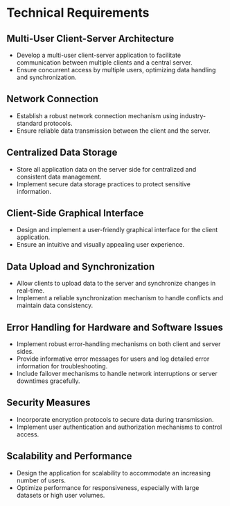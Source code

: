 # Technical Requirements

## Multi-User Client-Server Architecture
- Develop a multi-user client-server application to facilitate communication between multiple clients and a central server.
- Ensure concurrent access by multiple users, optimizing data handling and synchronization.

## Network Connection
- Establish a robust network connection mechanism using industry-standard protocols.
- Ensure reliable data transmission between the client and the server.

## Centralized Data Storage
- Store all application data on the server side for centralized and consistent data management.
- Implement secure data storage practices to protect sensitive information.

## Client-Side Graphical Interface
- Design and implement a user-friendly graphical interface for the client application.
- Ensure an intuitive and visually appealing user experience.

## Data Upload and Synchronization
- Allow clients to upload data to the server and synchronize changes in real-time.
- Implement a reliable synchronization mechanism to handle conflicts and maintain data consistency.

## Error Handling for Hardware and Software Issues
- Implement robust error-handling mechanisms on both client and server sides.
- Provide informative error messages for users and log detailed error information for troubleshooting.
- Include failover mechanisms to handle network interruptions or server downtimes gracefully.

## Security Measures
- Incorporate encryption protocols to secure data during transmission.
- Implement user authentication and authorization mechanisms to control access.

## Scalability and Performance
- Design the application for scalability to accommodate an increasing number of users.
- Optimize performance for responsiveness, especially with large datasets or high user volumes.
